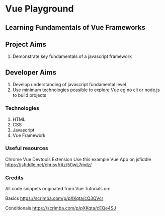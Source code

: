 # Vue Playground

## Learning Fundamentals of Vue Frameworks

## Project Aims
1. Demonstrate key fundamentals of a javascript framework

## Developer Aims
1. Develop understanding of javascript fundamental level
2. Use minimum technologies possible to explore Vue eg no cli or node.js to build projects

### Technologies
1. HTML
2. CSS
3. Javascript
4. Vue Framework

### Useful resources
Chrome Vue Devtools Extension
Use this example Vue App on jsfiddle https://jsfiddle.net/chrisvfritz/50wL7mdz/

### Credits
All code snippets originated from Vue Tutorials on:

Basics
https://scrimba.com/p/pXKqta/cQ3QVcr

Conditionals
https://scrimba.com/p/pXKqta/cEQe4SJ


